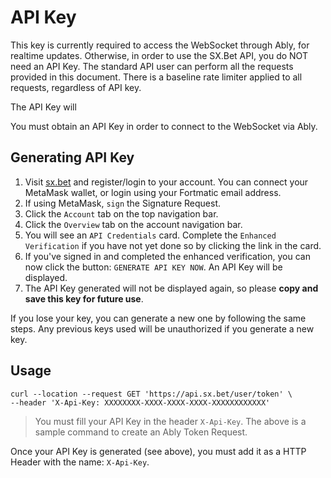 # API Key

This key is currently required to access the WebSocket through Ably, for realtime updates. Otherwise, in order to use the SX.Bet API, you do NOT need an API Key. The standard API user can perform all the requests provided in this document. There is a baseline rate limiter applied to all requests, regardless of API key.

The API Key will 

<aside class="notice">
You must obtain an API Key in order to connect to the WebSocket via Ably.
</aside>

## Generating API Key

1. Visit <a href='https://sx.bet'>sx.bet</a> and register/login to your account. You can connect your MetaMask wallet, or login using your Fortmatic email address.
2. If using MetaMask, `sign` the Signature Request.
3. Click the `Account` tab on the top navigation bar.
4. Click the `Overview` tab on the account navigation bar.
5. You will see an `API Credentials` card. Complete the `Enhanced Verification` if you have not yet done so by clicking the link in the card.
6. If you've signed in and completed the enhanced verification, you can now click the button: `GENERATE API KEY NOW`. An API Key will be displayed.
7. The API Key generated will not be displayed again, so please <b>copy and save this key for future use</b>.

<aside class="notice">
If you lose your key, you can generate a new one by following the same steps. Any previous keys used will be unauthorized if you generate a new key.
</aside>

## Usage

```shell
curl --location --request GET 'https://api.sx.bet/user/token' \
--header 'X-Api-Key: XXXXXXXX-XXXX-XXXX-XXXX-XXXXXXXXXXXX'
```

> You must fill your API Key in the header `X-Api-Key`. The above is a sample command to create an Ably Token Request.

Once your API Key is generated (see above), you must add it as a HTTP Header with the name: `X-Api-Key`.
